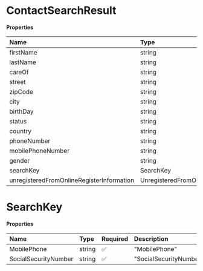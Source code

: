 # ContactSearchResult

**Properties**

| Name                                      | Type                                      | Required | Description |
| :---------------------------------------- | :---------------------------------------- | :------- | :---------- |
| firstName                                 | string                                    | ❌       |             |
| lastName                                  | string                                    | ❌       |             |
| careOf                                    | string                                    | ❌       |             |
| street                                    | string                                    | ❌       |             |
| zipCode                                   | string                                    | ❌       |             |
| city                                      | string                                    | ❌       |             |
| birthDay                                  | string                                    | ❌       |             |
| status                                    | string                                    | ❌       |             |
| country                                   | string                                    | ❌       |             |
| phoneNumber                               | string                                    | ❌       |             |
| mobilePhoneNumber                         | string                                    | ❌       |             |
| gender                                    | string                                    | ❌       |             |
| searchKey                                 | SearchKey                                 | ❌       |             |
| unregisteredFromOnlineRegisterInformation | UnregisteredFromOnlineRegisterInformation | ❌       |             |

# SearchKey

**Properties**

| Name                 | Type   | Required | Description            |
| :------------------- | :----- | :------- | :--------------------- |
| MobilePhone          | string | ✅       | "MobilePhone"          |
| SocialSecurityNumber | string | ✅       | "SocialSecurityNumber" |

<!-- This file was generated by liblab | https://liblab.com/ -->

